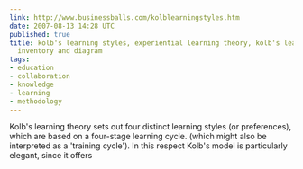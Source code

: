 ```yaml
---
link: http://www.businessballs.com/kolblearningstyles.htm
date: 2007-08-13 14:28 UTC
published: true
title: kolb's learning styles, experiential learning theory, kolb's learning styles
  inventory and diagram
tags:
- education
- collaboration
- knowledge
- learning
- methodology
---
```


Kolb's learning theory sets out four distinct learning styles (or preferences), which are based on a four-stage learning cycle. (which might also be interpreted as a 'training cycle'). In this respect Kolb's model is particularly elegant, since it offers
